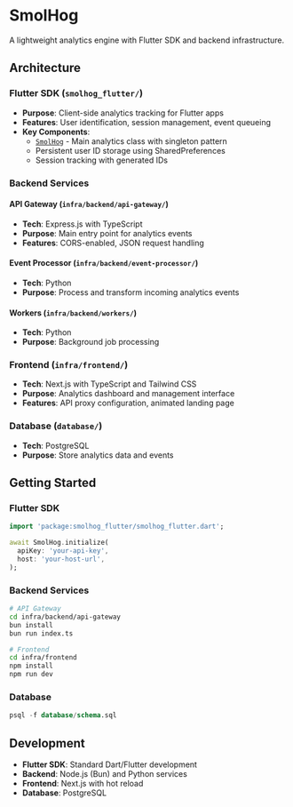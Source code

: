 # SmolHog

A lightweight analytics engine with Flutter SDK and backend infrastructure.

## Architecture

### Flutter SDK (`smolhog_flutter/`)
- **Purpose**: Client-side analytics tracking for Flutter apps
- **Features**: User identification, session management, event queueing
- **Key Components**:
  - [`SmolHog`](smolhog_flutter/lib/smolhog/smolhog.dart) - Main analytics class with singleton pattern
  - Persistent user ID storage using SharedPreferences
  - Session tracking with generated IDs

### Backend Services

#### API Gateway (`infra/backend/api-gateway/`)
- **Tech**: Express.js with TypeScript
- **Purpose**: Main entry point for analytics events
- **Features**: CORS-enabled, JSON request handling

#### Event Processor (`infra/backend/event-processor/`)
- **Tech**: Python
- **Purpose**: Process and transform incoming analytics events

#### Workers (`infra/backend/workers/`)
- **Tech**: Python
- **Purpose**: Background job processing

### Frontend (`infra/frontend/`)
- **Tech**: Next.js with TypeScript and Tailwind CSS
- **Purpose**: Analytics dashboard and management interface
- **Features**: API proxy configuration, animated landing page

### Database (`database/`)
- **Tech**: PostgreSQL
- **Purpose**: Store analytics data and events

## Getting Started

### Flutter SDK
```dart
import 'package:smolhog_flutter/smolhog_flutter.dart';

await SmolHog.initialize(
  apiKey: 'your-api-key',
  host: 'your-host-url',
);
```

### Backend Services
```bash
# API Gateway
cd infra/backend/api-gateway
bun install
bun run index.ts

# Frontend
cd infra/frontend
npm install
npm run dev
```

### Database
```sql
psql -f database/schema.sql
```

## Development

- **Flutter SDK**: Standard Dart/Flutter development
- **Backend**: Node.js (Bun) and Python services
- **Frontend**: Next.js with hot reload
- **Database**: PostgreSQL